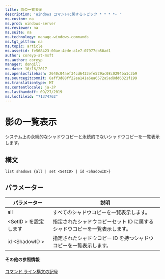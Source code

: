 ```yaml
---
title: 影の一覧表示
description: 'Windows コマンドに関するトピック * * * *- '
ms.custom: na
ms.prod: windows-server
ms.reviewer: na
ms.suite: na
ms.technology: manage-windows-commands
ms.tgt_pltfrm: na
ms.topic: article
ms.assetid: fe568423-00ae-4ede-a1e7-07977cb50ad1
author: coreyp-at-msft
ms.author: coreyp
manager: dongill
ms.date: 10/16/2017
ms.openlocfilehash: 2640c04aef34cd6433efe529ac08c0294ba1c3b9
ms.sourcegitcommit: 6aff3d88ff22ea141a6ea6572a5ad8dd6321f199
ms.translationtype: MT
ms.contentlocale: ja-JP
ms.lasthandoff: 09/27/2019
ms.locfileid: "71374762"
---
```

# <a name="list-shadows"></a>影の一覧表示



システム上の永続的なシャドウコピーと永続的でないシャドウコピーを一覧表示します。

## <a name="syntax"></a>構文

```
list shadows {all | set <SetID> | id <ShadowID>}
```

## <a name="parameters"></a>パラメーター

|パラメーター|説明|
|---------|-----------|
|all|すべてのシャドウコピーを一覧表示します。|
|\<SetID > を設定します|指定されたシャドウコピーセット ID に属するシャドウコピーを一覧表示します。|
|id \<ShadowID >|指定されたシャドウコピー ID を持つシャドウコピーを一覧表示します。|

#### <a name="additional-references"></a>その他の参照情報

[コマンド ライン構文の記号](command-line-syntax-key.md)
